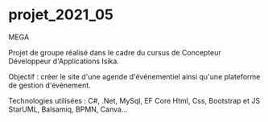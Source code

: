 # projet_2021_05
MEGA

Projet de groupe réalisé dans le cadre du cursus de Concepteur Développeur d'Applications Isika.

Objectif : créer le site d'une agende d'événementiel ainsi qu'une plateforme de gestion d'événement.

Technologies utilisées : 
C#, .Net, MySql, EF Core
Html, Css, Bootstrap et JS
StarUML, Balsamiq, BPMN, Canva...

